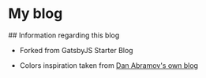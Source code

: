 # My blog

## Information regarding this blog

- Forked from GatsbyJS Starter Blog

- Colors inspiration taken from [Dan Abramov's own blog](https://github.com/gaearon/overreacted.io)

